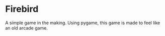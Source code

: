 # Firebird
A simple game in the making. Using pygame, this game is made to feel like an old arcade game.
